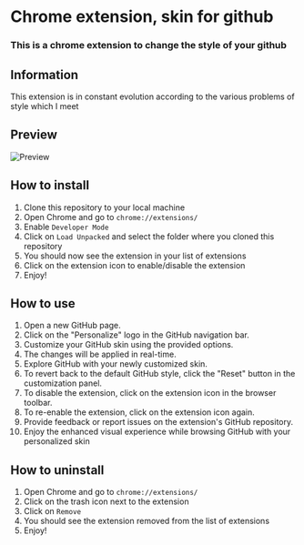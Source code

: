 # Chrome extension, skin for github
### This is a chrome extension to change the style of your github

## Information
This extension is in constant evolution according to the various problems of style which I meet

## Preview
![Preview](https://cdn.discordapp.com/attachments/523901548779012107/1095825313646248049/image.png)

## How to install
1. Clone this repository to your local machine
2. Open Chrome and go to `chrome://extensions/`
3. Enable `Developer Mode`
4. Click on `Load Unpacked` and select the folder where you cloned this repository
5. You should now see the extension in your list of extensions
6. Click on the extension icon to enable/disable the extension
8. Enjoy!


## How to use
1. Open a new GitHub page.
2. Click on the "Personalize" logo in the GitHub navigation bar.
3. Customize your GitHub skin using the provided options.
4. The changes will be applied in real-time.
5. Explore GitHub with your newly customized skin.
6. To revert back to the default GitHub style, click the "Reset" button in the customization panel.
7. To disable the extension, click on the extension icon in the browser toolbar.
8. To re-enable the extension, click on the extension icon again.
9. Provide feedback or report issues on the extension's GitHub repository.
10. Enjoy the enhanced visual experience while browsing GitHub with your personalized skin



## How to uninstall
1. Open Chrome and go to `chrome://extensions/`
2. Click on the trash icon next to the extension
3. Click on `Remove`
4. You should see the extension removed from the list of extensions
5. Enjoy!
